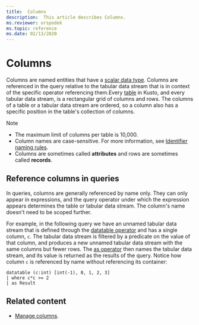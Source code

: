 ```yaml
---
title:  Columns
description:  This article describes Columns.
ms.reviewer: orspodek
ms.topic: reference
ms.date: 02/13/2020
---
```

# Columns

Columns are named entities that have a [scalar data type](../scalar-data-types/index.md). Columns are referenced in the query relative to the tabular data stream that is in context of the specific operator referencing them.Every [table](tables.md) in Kusto, and every tabular data stream, is a rectangular grid of columns and rows. The columns of a table or a tabular data stream are ordered, so a column also has a specific position in the table's collection of columns.

> [!NOTE]
>
> * The maximum limit of columns per table is 10,000.
> * Column names are case-sensitive. For more information, see [Identifier naming rules](entity-names.md#identifier-naming-rules).
> * Columns are sometimes called **attributes** and rows are sometimes called **records**.

## Reference columns in queries

In queries, columns are generally referenced by name only. They can only appear in expressions, and the query operator under which the expression appears determines the table or tabular data stream. The column's name doesn't need to be scoped further.

For example, in the following query we have an unnamed tabular data stream that is defined through the [datatable operator](../datatable-operator.md) and has a single column, `c`. The tabular data stream is filtered by a predicate on the value of that column, and produces a new unnamed tabular data stream with the same columns but fewer rows. The [as operator](../as-operator.md) then names the tabular data stream, and its value is returned as the results of the query. Notice how column `c` is referenced by name without referencing its container:

```kusto
datatable (c:int) [int(-1), 0, 1, 2, 3]
| where c*c >= 2
| as Result
```

## Related content

* [Manage columns](../../management/columns.md).
